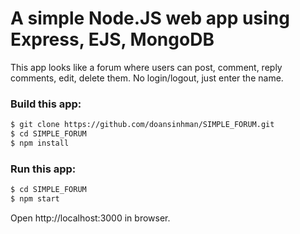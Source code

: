 # A simple Node.JS web app using Express, EJS, MongoDB

This app looks like a forum where users can post, comment, reply comments, edit, delete them. No login/logout, just enter the name.

### Build this app:
```sh
$ git clone https://github.com/doansinhman/SIMPLE_FORUM.git
$ cd SIMPLE_FORUM
$ npm install
```

### Run this app:
```sh
$ cd SIMPLE_FORUM
$ npm start
```
Open http://localhost:3000 in browser.